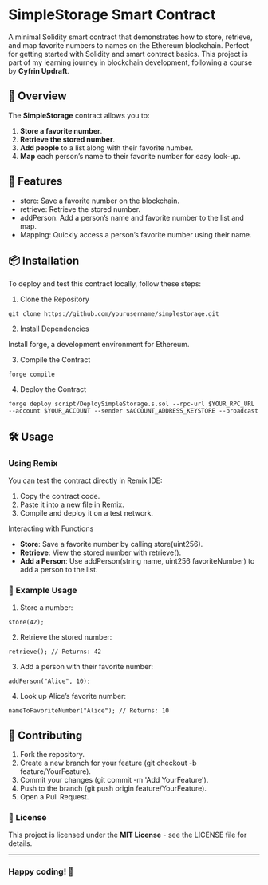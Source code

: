 # SimpleStorage Smart Contract

A minimal Solidity smart contract that demonstrates how to store, retrieve, and map favorite numbers to names on the Ethereum blockchain. Perfect for getting started with Solidity and smart contract basics. This project is part of my learning journey in blockchain development, following a course by **Cyfrin Updraft**.

## 📖 Overview

The **SimpleStorage** contract allows you to:
1. **Store a favorite number**.
2. **Retrieve the stored number**.
3. **Add people** to a list along with their favorite number.
4. **Map** each person’s name to their favorite number for easy look-up.

## 🚀 Features
- store: Save a favorite number on the blockchain.
- retrieve: Retrieve the stored number.
- addPerson: Add a person’s name and favorite number to the list and map.
- Mapping: Quickly access a person’s favorite number using their name.

## 📦 Installation

To deploy and test this contract locally, follow these steps:

1. Clone the Repository

```git 
git clone https://github.com/yourusername/simplestorage.git
```
2.	Install Dependencies
    
Install forge, a development environment for Ethereum.

3.	Compile the Contract
```console
forge compile
```

4.	Deploy the Contract
```console
forge deploy script/DeploySimpleStorage.s.sol --rpc-url $YOUR_RPC_URL --account $YOUR_ACCOUNT --sender $ACCOUNT_ADDRESS_KEYSTORE --broadcast
```

## 🛠 Usage

### Using Remix

You can test the contract directly in Remix IDE:

1.	Copy the contract code.
2.	Paste it into a new file in Remix.
3.	Compile and deploy it on a test network.

Interacting with Functions

- **Store**: Save a favorite number by calling store(uint256).
- **Retrieve**: View the stored number with retrieve().
- **Add a Person**: Use addPerson(string name, uint256 favoriteNumber) to add a person to the list.

### 🧩 Example Usage

1.	Store a number:

```
store(42);
```
2.	Retrieve the stored number:

```
retrieve(); // Returns: 42
```
3.	Add a person with their favorite number:

```
addPerson("Alice", 10);
```
4.	Look up Alice’s favorite number:
```
nameToFavoriteNumber("Alice"); // Returns: 10
```


## 🤝 Contributing

1.	Fork the repository.
2.	Create a new branch for your feature (git checkout -b feature/YourFeature).
3.	Commit your changes (git commit -m 'Add YourFeature').
4.	Push to the branch (git push origin feature/YourFeature).
5.	Open a Pull Request.

### 📄 License

This project is licensed under the **MIT License** - see the LICENSE file for details.

----

### Happy coding! 🚀
